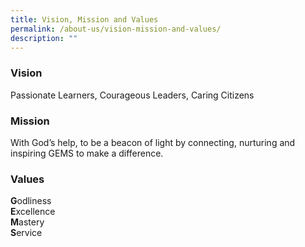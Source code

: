```yaml
---
title: Vision, Mission and Values
permalink: /about-us/vision-mission-and-values/
description: ""
---
```

### Vision

Passionate Learners, Courageous Leaders, Caring Citizens

### Mission

With God’s help, to be a beacon of light by connecting, nurturing and inspiring GEMS to make a difference.

### Values

**G**odliness  
**E**xcellence  
**M**astery  
**S**ervice